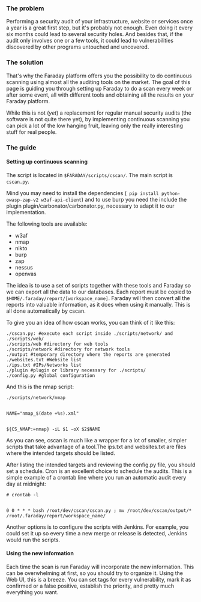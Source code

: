 ### The problem

Performing a security audit of your infrastructure, website or services once a year is a great first step, but it's probably not enough. Even doing it every six months could lead to several security holes. And besides that, if the audit only involves one or a few tools, it could lead to vulnerabilities discovered by other programs untouched and uncovered.  

### The solution

That's why the Faraday platform offers you the possibility to do continuous scanning using almost all the auditing tools on the market. The goal of this page is guiding you through setting up Faraday to do a scan every week or after some event, all with different tools and obtaining all the results on your Faraday platform. 

While this is not (*yet*) a replacement for regular manual security audits (the software is not quite there yet), by implementing continuous scanning you can pick a lot of the low hanging fruit, leaving only the really interesting stuff for real people.

### The guide

#### Setting up continuous scanning

The script is located in ```$FARADAY/scripts/cscan/```. The main script is ```cscan.py```.

Mind you may need to install the dependencies (``` pip install python-owasp-zap-v2 w3af-api-client```) and to use burp you need the include the plugin plugin/carbonator/carbonator.py, necessary to adapt it to our implementation.

The following tools are available:

* w3af
* nmap
* nikto
* burp
* zap
* nessus
* openvas

The idea is to use a set of scripts together with these tools and Faraday so we can export all the data to our databases. Each report must be copied to `$HOME/.faraday/report/[workspace_name]`. Faraday will then convert all the reports into valuable information, as it does when using it manually. This is all done automatically by cscan. 

To give you an idea of how cscan works, you can think of it like this:

```
./cscan.py: #execute each script inside ./scripts/network/ and ./scripts/web/
./scripts/web #directory for web tools
./scripts/network #directory for network tools
./output #temporary directory where the reports are generated
./websites.txt #Website list 
./ips.txt #IPs/Networks list
./plugin #plugin or library necessary for ./scripts/
./config.py #global configuration
```

And this is the nmap script:
```
./scripts/network/nmap


NAME="nmap_$(date +%s).xml"


${CS_NMAP:=nmap} -iL $1 -oX $2$NAME
```

As you can see, cscan is much like a wrapper for a lot of smaller, simpler scripts that take advantage of a tool.The ips.txt and websites.txt are files where the intended targets should be listed. 

After listing the intended targets and reviewing the config.py file, you should set a schedule. Cron is an excellent choice to schedule the audits. This is a simple example of a crontab line where you run an automatic audit every day at midnight:

```
# crontab -l


0 0 * * * bash /root/dev/cscan/cscan.py ; mv /root/dev/cscan/output/* /root/.faraday/report/workspace_name/
```

Another options is to configure the scripts with Jenkins. For example, you could set it up so every time a new merge or release is detected, Jenkins would run the scripts. 

#### Using the new information

Each time the scan is run Faraday will incorporate the new information. This can be overwhelming at first, so you should try to organize it. Using the Web UI, this is a breeze. You can set tags for every vulnerability, mark it as confirmed or a false positive, establish the priority, and pretty much everything you want. 